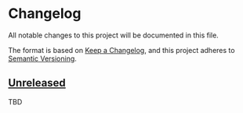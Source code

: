 # Changelog

All notable changes to this project will be documented in this file.

The format is based on [Keep a Changelog](https://keepachangelog.com/en/1.1.0/),
and this project adheres to
[Semantic Versioning](https://semver.org/spec/v2.0.0.html).

## [Unreleased]

TBD

[unreleased]:
  https://github.com/tylermilner/commit-messages-between-commits-action/compare/v1.0.0...HEAD

<!-- Allow duplicate sub-header names between each release header -->
<!-- https://github.com/markdownlint/markdownlint/issues/175 -->
<!-- markdownlint-configure-file
{
  "no-duplicate-header": {
    "allow_different_nesting": true
    }
}
-->
